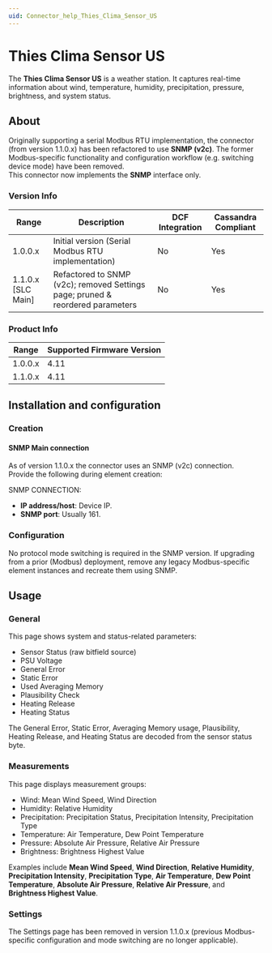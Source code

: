 ```yaml
---
uid: Connector_help_Thies_Clima_Sensor_US
---
```


# Thies Clima Sensor US

The **Thies Clima Sensor US** is a weather station. It captures real-time information about wind, temperature, humidity, precipitation, pressure, brightness, and system status.

## About

Originally supporting a serial Modbus RTU implementation, the connector (from version 1.1.0.x) has been refactored to use **SNMP (v2c)**. The former Modbus-specific functionality and configuration workflow (e.g. switching device mode) have been removed.  
This connector now implements the **SNMP** interface only.

### Version Info

| Range            | Description                                                                 | DCF Integration | Cassandra Compliant |
|------------------|------------------------------------------------------------------------------|-----------------|---------------------|
| 1.0.0.x          | Initial version (Serial Modbus RTU implementation)                         | No              | Yes                 |
| 1.1.0.x [SLC Main] | Refactored to SNMP (v2c); removed Settings page; pruned & reordered parameters | No              | Yes                 |

### Product Info

| Range    | Supported Firmware Version |
|----------|----------------------------|
| 1.0.0.x  | 4.11                       |
| 1.1.0.x  | 4.11                       |

## Installation and configuration

### Creation

#### SNMP Main connection

As of version 1.1.0.x the connector uses an SNMP (v2c) connection.  
Provide the following during element creation:

SNMP CONNECTION:

- **IP address/host**: Device IP.
- **SNMP port**: Usually 161.

### Configuration

No protocol mode switching is required in the SNMP version. If upgrading from a prior (Modbus) deployment, remove any legacy Modbus-specific element instances and recreate them using SNMP.

## Usage

### General

This page shows system and status-related parameters:

- Sensor Status (raw bitfield source)
- PSU Voltage
- General Error
- Static Error
- Used Averaging Memory
- Plausibility Check
- Heating Release
- Heating Status

The General Error, Static Error, Averaging Memory usage, Plausibility, Heating Release, and Heating Status are decoded from the sensor status byte.

### Measurements

This page displays measurement groups:

- Wind: Mean Wind Speed, Wind Direction
- Humidity: Relative Humidity
- Precipitation: Precipitation Status, Precipitation Intensity, Precipitation Type
- Temperature: Air Temperature, Dew Point Temperature
- Pressure: Absolute Air Pressure, Relative Air Pressure
- Brightness: Brightness Highest Value

Examples include **Mean Wind Speed**, **Wind Direction**, **Relative Humidity**, **Precipitation Intensity**, **Precipitation Type**, **Air Temperature**, **Dew Point Temperature**, **Absolute Air Pressure**, **Relative Air Pressure**, and **Brightness Highest Value**.

### Settings

The Settings page has been removed in version 1.1.0.x (previous Modbus-specific configuration and mode switching are no longer applicable).
